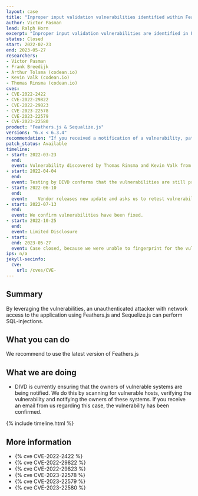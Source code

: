 ```yaml
---
layout: case
title: "Inproper input validation vulnerabilities identified within Feathers.js"
author: Victor Pasman
lead: Ralph Horn
excerpt: "Inproper input validation vulnerabilities are identified in Feathers.js, these can result in SQL-injection on the system."
status: Closed
start: 2022-02-23
end: 2023-05-27
researchers:
- Victor Pasman
- Frank Breedijk
- Arthur Tolsma (codean.io)
- Kevin Valk (codean.io)
- Thomas Rinsma (codean.io)
cves: 
- CVE-2022-2422
- CVE-2022-29822
- CVE-2022-29823
- CVE-2023-22578
- CVE-2023-22579
- CVE-2023-22580
product: "Feathers.js & Sequalize.js"
versions: "6.x < 6.3.4"
recommendation: "If you received a notification of a vulnerability, patch your system with the information provided in this notification."
patch_status: Available
timeline:
- start: 2022-03-23
  end:
  event: Vulnerability discovered by Thomas Rinsma and Kevin Valk from Codean.
- start: 2022-04-04
  end:
  event: Testing by DIVD conforms that the vulnerabilities are still present in the product.
- start: 2022-06-10
  end:
  event: 	Vendor releases new update and asks us to retest vulnerabilities.
- start: 2022-07-13
  end:
  event: We confirm vulnerabilities have been fixed.
- start: 2022-10-25
  end:
  event: Limited Disclosure
- start: 
  end: 2023-05-27
  event: Case closed, because we were unable to fingerprint for the vulnerability.
ips: n/a
jekyll-secinfo:
  cve:
    url: /cves/CVE-
---
```


## Summary
By leveraging the vulnerabilities, an unauthenticated attacker with network access to the application using Feathers.js and Sequelize.js can perform SQL-injections.

## What you can do
We recommend to use the latest version of Feathers.js

## What we are doing

* DIVD is currently ensuring that the owners of vulnerable systems are being notified. We do this by scanning for vulnerable hosts, verifying the vulnerability and notifying the owners of these systems. If you receive an email from us regarding this case, the vulnerability has been confirmed.

{% include timeline.html %}

## More information

* {% cve CVE-2022-2422 %}
* {% cve CVE-2022-29822 %}
* {% cve CVE-2022-29823 %}
* {% cve CVE-2023-22578 %}
* {% cve CVE-2023-22579 %}
* {% cve CVE-2023-22580 %}
